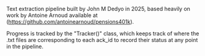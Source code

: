 Text extraction pipeline built by John M Dedyo in 2025, based heavily on work by Antoine Arnoud available at (https://github.com/antoinearnoud/pensions401k).

Progress is tracked by the "Tracker()" class, which keeps track of where the .txt files are corresponding to each ack_id to record their status at any point in the pipeline.
